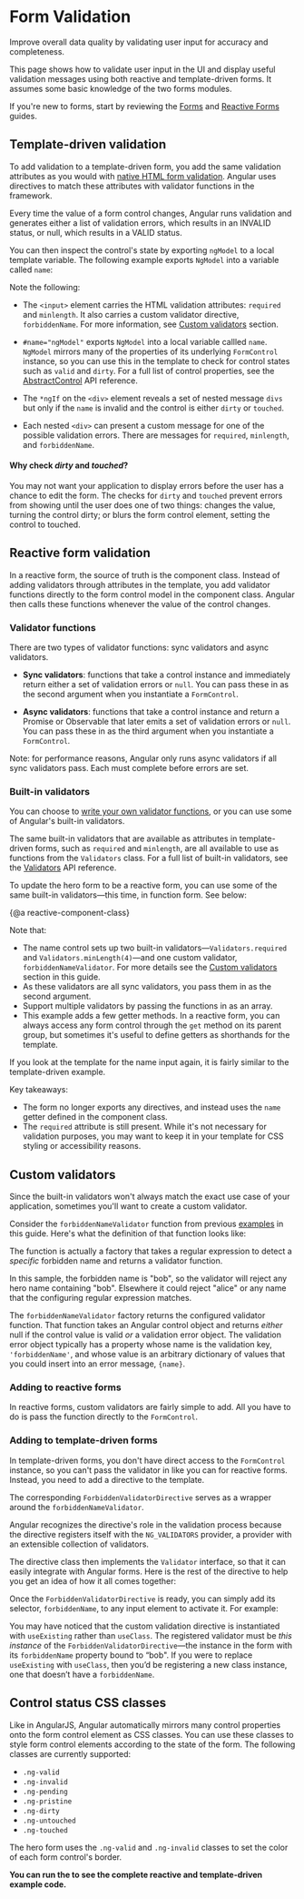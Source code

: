 # Form Validation




Improve overall data quality by validating user input for accuracy and completeness.

This page shows how to validate user input in the UI and display useful validation messages
using both reactive and template-driven forms. It assumes some basic knowledge of the two 
forms modules.

<div class="l-sub-section">

If you're new to forms, start by reviewing the [Forms](guide/forms) and 
[Reactive Forms](guide/reactive-forms) guides.

</div>


## Template-driven validation

To add validation to a template-driven form, you add the same validation attributes as you 
would with [native HTML form validation](https://developer.mozilla.org/en-US/docs/Web/Guide/HTML/HTML5/Constraint_validation). 
Angular uses directives to match these attributes with validator functions in the framework.

Every time the value of a form control changes, Angular runs validation and generates 
either a list of validation errors, which results in an INVALID status, or null, which results in a VALID status.

You can then inspect the control's state by exporting `ngModel` to a local template variable.
The following example exports `NgModel` into a variable called `name`:

<code-example path="form-validation/src/app/template/hero-form-template.component.html" region="name-with-error-msg" title="template/hero-form-template.component.html (name)" linenums="false">

</code-example>


Note the following:

* The `<input>` element carries the HTML validation attributes: `required` and `minlength`. It 
also carries a custom validator directive, `forbiddenName`. For more 
information, see [Custom validators](guide/form-validation#custom-validators) section.

* `#name="ngModel"` exports `NgModel` into a local variable callled `name`. `NgModel` mirrors many of the properties of its underlying 
`FormControl` instance, so you can use this in the template to check for control states such as `valid` and `dirty`. For a full list of control properties, see the [AbstractControl](api/forms/AbstractControl) 
API reference.

* The `*ngIf` on the `<div>` element reveals a set of nested message `divs`
but only if the `name` is invalid and the control is either `dirty` or `touched`.

* Each nested `<div>` can present a custom message for one of the possible validation errors.
There are messages for `required`, `minlength`, and `forbiddenName`.
 

<div class="l-sub-section">



#### Why check _dirty_ and _touched_?

You may not want your application to display errors before the user has a chance to edit the form.
The checks for `dirty` and `touched` prevent errors from showing until the user 
does one of two things: changes the value, 
turning the control dirty; or blurs the form control element, setting the control to touched.

</div>

## Reactive form validation

In a reactive form, the source of truth is the component class. Instead of adding validators through attributes in the template, you add validator functions directly to the form control model in the component class. Angular then calls these functions whenever the value of the control changes.

### Validator functions

There are two types of validator functions: sync validators and async validators.  

* **Sync validators**: functions that take a control instance and immediately return either a set of validation errors or `null`. You can pass these in as the second argument when you instantiate a `FormControl`.

* **Async validators**: functions that take a control instance and return a Promise 
or Observable that later emits a set of validation errors or `null`. You can 
pass these in as the third argument when you instantiate a `FormControl`. 

Note: for performance reasons, Angular only runs async validators if all sync validators pass. Each must complete before errors are set.

### Built-in validators

You can choose to [write your own validator functions](guide/form-validation#custom-validators), or you can use some of 
Angular's built-in validators. 

The same built-in validators that are available as attributes in template-driven forms, such as `required` and `minlength`, are all available to use as functions from the `Validators` class. For a full list of built-in validators, see the [Validators](api/forms/Validators) API reference.

To update the hero form to be a reactive form, you can use some of the same 
built-in validators&mdash;this time, in function form. See below:

{@a reactive-component-class}

<code-example path="form-validation/src/app/reactive/hero-form-reactive.component.ts" region="form-group" title="reactive/hero-form-reactive.component.ts (validator functions)" linenums="false">
</code-example>

Note that:

* The name control sets up two built-in validators&mdash;`Validators.required` and `Validators.minLength(4)`&mdash;and one custom validator, `forbiddenNameValidator`. For more details see the [Custom validators](guide/form-validation#custom-validators) section in this guide.
* As these validators are all sync validators, you pass them in as the second argument. 
* Support multiple validators by passing the functions in as an array.
* This example adds a few getter methods. In a reactive form, you can always access any form control through the `get` method on its parent group, but sometimes it's useful to define getters as shorthands 
for the template.


If you look at the template for the name input again, it is fairly similar to the template-driven example. 

<code-example path="form-validation/src/app/reactive/hero-form-reactive.component.html" region="name-with-error-msg" title="reactive/hero-form-reactive.component.html (name with error msg)" linenums="false">
</code-example>

Key takeaways:
 
 * The form no longer exports any directives, and instead uses the `name` getter defined in 
 the component class.
 * The `required` attribute is still present. While it's not necessary for validation purposes, 
 you may want to keep it in your template for CSS styling or accessibility reasons.


## Custom validators

Since the built-in validators won't always match the exact use case of your application, sometimes you'll want to create a custom validator. 

Consider the `forbiddenNameValidator` function from previous
[examples](guide/form-validation#reactive-component-class) in 
this guide. Here's what the definition of that function looks like:

<code-example path="form-validation/src/app/shared/forbidden-name.directive.ts" region="custom-validator" title="shared/forbidden-name.directive.ts (forbiddenNameValidator)" linenums="false">
</code-example>

The function is actually a factory that takes a regular expression to detect a _specific_ forbidden name and returns a validator function.

In this sample, the forbidden name is "bob", so the validator will reject any hero name containing "bob".
Elsewhere it could reject "alice" or any name that the configuring regular expression matches.

The `forbiddenNameValidator` factory returns the configured validator function.
That function takes an Angular control object and returns _either_
null if the control value is valid _or_ a validation error object.
The validation error object typically has a property whose name is the validation key, `'forbiddenName'`,
and whose value is an arbitrary dictionary of values that you could insert into an error message, `{name}`.

### Adding to reactive forms

In reactive forms, custom validators are fairly simple to add. All you have to do is pass the function directly 
to the `FormControl`.

<code-example path="form-validation/src/app/reactive/hero-form-reactive.component.ts" region="custom-validator" title="reactive/hero-form-reactive.component.ts (validator functions)" linenums="false">
</code-example>

### Adding to template-driven forms

In template-driven forms, you don't have direct access to the `FormControl` instance, so you can't pass the 
validator in like you can for reactive forms. Instead, you need to add a directive to the template.

The corresponding `ForbiddenValidatorDirective` serves as a wrapper around the `forbiddenNameValidator`.

Angular recognizes the directive's role in the validation process because the directive registers itself
with the `NG_VALIDATORS` provider, a provider with an extensible collection of validators.

<code-example path="form-validation/src/app/shared/forbidden-name.directive.ts" region="directive-providers" title="shared/forbidden-name.directive.ts (providers)" linenums="false">
</code-example>

The directive class then implements the `Validator` interface, so that it can easily integrate 
with Angular forms. Here is the rest of the directive to help you get an idea of how it all 
comes together:

<code-example path="form-validation/src/app/shared/forbidden-name.directive.ts" region="directive" title="shared/forbidden-name.directive.ts (directive)">
</code-example>

Once the `ForbiddenValidatorDirective` is ready, you can simply add its selector, `forbiddenName`, to any input element to activate it. For example:

<code-example path="form-validation/src/app/template/hero-form-template.component.html" region="name-input" title="template/hero-form-template.component.html (forbidden-name-input)" linenums="false">

</code-example>


<div class="l-sub-section">

You may have noticed that the custom validation directive is instantiated with `useExisting`
rather than `useClass`. The registered validator must be _this instance_ of
the `ForbiddenValidatorDirective`&mdash;the instance in the form with
its `forbiddenName` property bound to “bob". If you were to replace
`useExisting` with `useClass`, then you’d be registering a new class instance, one that
doesn’t have a `forbiddenName`.

</div>

## Control status CSS classes

Like in AngularJS, Angular automatically mirrors many control properties onto the form control element as CSS classes. You can use these classes to style form control elements according to the state of the form. The following classes are currently supported:

* `.ng-valid`
* `.ng-invalid`
* `.ng-pending`
* `.ng-pristine`
* `.ng-dirty`
* `.ng-untouched`
* `.ng-touched`

The hero form uses the `.ng-valid` and `.ng-invalid` classes to 
set the color of each form control's border.

<code-example path="form-validation/src/assets/forms.css" title="forms.css (status classes)">

</code-example>


**You can run the <live-example></live-example> to see the complete reactive and template-driven example code.**
